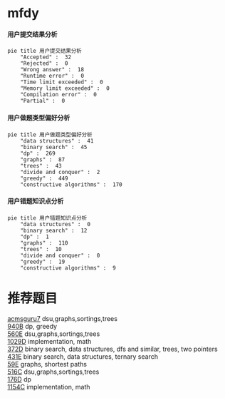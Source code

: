 # mfdy

<!-- tabs:start -->



#### **用户提交结果分析**

```mermaid
pie title 用户提交结果分析
    "Accepted" :  32
    "Rejected" :  0
    "Wrong answer" :  18
    "Runtime error" :  0
    "Time limit exceeded" :  0
    "Memory limit exceeded" :  0
    "Compilation error" :  0
    "Partial" :  0
```

#### **用户做题类型偏好分析**

```mermaid
pie title 用户做题类型偏好分析
    "data structures" :  41
    "binary search" :  45
    "dp" :  269
    "graphs" :  87
    "trees" :  43
    "divide and conquer" :  2
    "greedy" :  449
    "constructive algorithms" :  170
```
#### **用户错题知识点分析**

```mermaid
pie title 用户错题知识点分析
    "data structures" :  0
    "binary search" :  12
    "dp" :  1
    "graphs" :  110
    "trees" :  10
    "divide and conquer" :  0
    "greedy" :  19
    "constructive algorithms" :  9
```



<!-- tabs:end -->
# 推荐题目
[acmsguru7](https://codeforces.com/contest/acmsguru/problem/7)		dsu,graphs,sortings,trees		  
[940B](https://codeforces.com/contest/940/problem/B)		dp,
                        greedy		  
[560E](https://codeforces.com/contest/560/problem/E)		dsu,graphs,sortings,trees		  
[1029D](https://codeforces.com/contest/1029/problem/D)		implementation,
                        math		  
[372D](https://codeforces.com/contest/372/problem/D)		binary search,
                        data structures,
                        dfs and similar,
                        trees,
                        two pointers		  
[431E](https://codeforces.com/contest/431/problem/E)		binary search,
                        data structures,
                        ternary search		  
[59E](https://codeforces.com/contest/59/problem/E)		graphs,
                        shortest paths		  
[516C](https://codeforces.com/contest/516/problem/C)		dsu,graphs,sortings,trees		  
[176D](https://codeforces.com/contest/176/problem/D)		dp		  
[1154C](https://codeforces.com/contest/1154/problem/C)		implementation,
                        math		  
